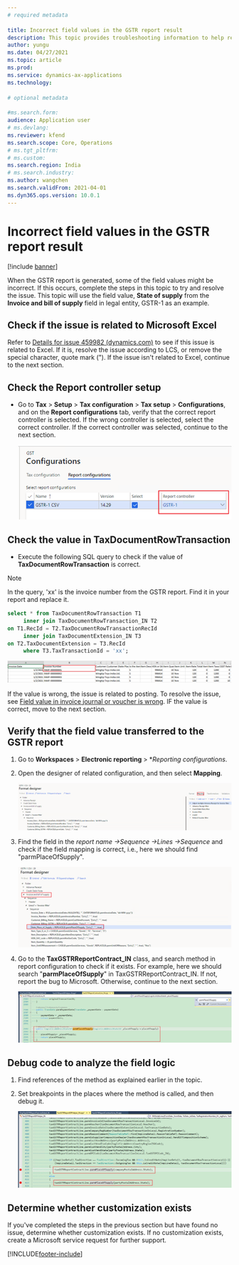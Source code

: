 ```yaml
---
# required metadata

title: Incorrect field values in the GSTR report result
description: This topic provides troubleshooting information to help resolve the issue of incorrect field values in a generated report.
author: yungu
ms.date: 04/27/2021
ms.topic: article
ms.prod: 
ms.service: dynamics-ax-applications
ms.technology: 

# optional metadata

#ms.search.form:
audience: Application user
# ms.devlang: 
ms.reviewer: kfend
ms.search.scope: Core, Operations
# ms.tgt_pltfrm: 
# ms.custom: 
ms.search.region: India
# ms.search.industry: 
ms.author: wangchen
ms.search.validFrom: 2021-04-01
ms.dyn365.ops.version: 10.0.1
---
```



# Incorrect field values in the GSTR report result

[!include [banner](../includes/banner.md)]

When the GSTR report is generated, some of the field values might be incorrect. If this occurs, complete the steps in this topic to try and resolve the issue.
This topic will use the field value, **State of supply** from the **Invoice and bill of supply** field in legal entity, GSTR-1 as an example.

## Check if the issue is related to Microsoft Excel

Refer to [Details for issue 459982 (dynamics.com)](https://fix.lcs.dynamics.com/Issue/Details?bugId=459982&dbType=3&qc=38e839da1be8c7ec9b71b65e4c8607efe79c434c1c3dbcd2e1d86b9ba08b78a0) to see if this issue is related to Excel. If it is, resolve the issue according to LCS, or remove the special character, quote mark ("). If the issue isn't related to Excel, continue to the next section.

## Check the Report controller setup

- Go to **Tax** > **Setup** > **Tax configuration** > **Tax setup** > **Configurations**, and on the **Report configurations** tab, verify that the correct report controller is selected. If the wrong controller is selected, select the correct controller. If the correct controller was selected, continue to the next section.

     [![Configurations page, Report configurations tab](./media/field-value-incorrect-in-GSTR-report-result-Picture1.png)](./media/field-value-incorrect-in-GSTR-report-result-Picture1.png)
     
## Check the value in TaxDocumentRowTransaction 

- Execute the following SQL query to check if the value of **TaxDocumentRowTransaction** is correct. 

> [!NOTE]
> In the query, 'xx' is the invoice number from the GSTR report. Find it in your report and replace it.

  ```sql
  select * from TaxDocumentRowTransaction T1 
       inner join TaxDocumentRowTransaction_IN T2
  on T1.RecId = T2.TaxDocumentRowTransactionRecId
       inner join TaxDocumentExtension_IN T3
  on T2.TaxDocumentExtension = T3.RecId
       where T3.TaxTransactionId = 'xx'; 
  ```

 [![Invoice number column in generated report](./media/field-value-incorrect-in-GSTR-report-result-Picture2.png)](./media/field-value-incorrect-in-GSTR-report-result-Picture2.png)
 
If the value is wrong, the issue is related to posting. To resolve the issue, see [Field value in invoice journal or voucher is wrong](./apac-ind-GST-troubleshooting-invoice-journal-wrong.md). IF the value is correct, move to the next section.

## Verify that the field value transferred to the GSTR report

1. Go to **Workspaces** > **Electronic reporting** > **Reporting configurations*.
2. Open the designer of related configuration, and then select **Mapping**. 

     [![Direct taxes (tab)](./media/field-value-incorrect-in-GSTR-report-result-Picture3.png)](./media/field-value-incorrect-in-GSTR-report-result-Picture3.png)

3. Find the field in the *report name ->Sequence ->Lines ->Sequence* and check if the field mapping is correct, i.e., here we should find "parmPlaceOfSupply".

     [![Direct taxes (tab)](./media/field-value-incorrect-in-GSTR-report-result-Picture4.png)](./media/field-value-incorrect-in-GSTR-report-result-Picture4.png)

4. Go to the **TaxGSTRReportContract_IN** class, and search method in report configuration to check if it exists. For example, here we should search "**parmPlaceOfSupply**" in TaxGSTRReportContract_IN. If not, report the bug to Microsoft. Otherwise, continue to the next section.

     [![Direct taxes (tab)](./media/field-value-incorrect-in-GSTR-report-result-Picture5.png)](./media/field-value-incorrect-in-GSTR-report-result-Picture5.png)

## Debug code to analyze the field logic

1. Find references of the method as explained earlier in the topic.
2. Set breakpoints in the places where the method is called, and then debug it.

   [![Breakpoints in reference](./media/field-value-incorrect-in-GSTR-report-result-Picture6.png)](./media/field-value-incorrect-in-GSTR-report-result-Picture6.png)

## Determine whether customization exists

If you've completed the steps in the previous section but have found no issue, determine whether customization exists. If no customization exists, create a Microsoft service request for further support.



[!INCLUDE[footer-include](../../includes/footer-banner.md)]
